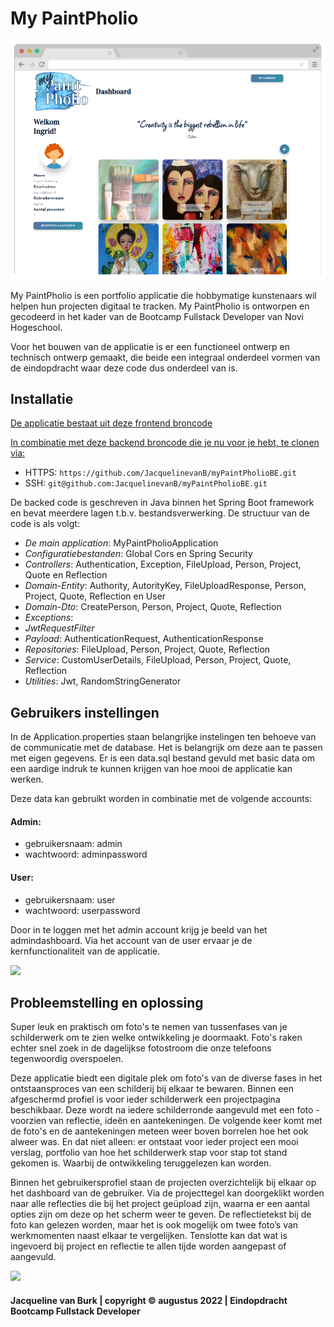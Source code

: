 ﻿# My PaintPholio 
![](uploads/mypaintpholio.png)  

My PaintPholio is een portfolio applicatie die hobbymatige kunstenaars wil helpen hun projecten digitaal te tracken.
My PaintPholio is ontworpen en gecodeerd in het kader van de Bootcamp Fullstack Developer van Novi Hogeschool.

Voor het bouwen van de applicatie is er een functioneel ontwerp en technisch ontwerp gemaakt, die beide een integraal 
onderdeel vormen van de eindopdracht waar deze code dus onderdeel van is. 

## Installatie
[De applicatie bestaat uit deze frontend broncode](https://github.com/JacquelinevanB/myPaintPholioFE)

[In combinatie met deze backend broncode die je nu voor je hebt, te clonen via:](https://github.com/JacquelinevanB/myPaintPholioBE)
- HTTPS: `https://github.com/JacquelinevanB/myPaintPholioBE.git`
- SSH: `git@github.com:JacquelinevanB/myPaintPholioBE.git`


De backed code is geschreven in Java binnen het Spring Boot framework en bevat meerdere lagen t.b.v. bestandsverwerking. 
De structuur van de code is als volgt:
- _De main application_: MyPaintPholioApplication
- _Configuratiebestanden_: Global Cors en Spring Security
- _Controllers_: Authentication, Exception, FileUpload, Person, Project, Quote en Reflection
- _Domain-Entity_: Authority, AutorityKey, FileUploadResponse, Person, Project, Quote, Reflection en User
- _Domain-Dto_: CreatePerson, Person, Project, Quote, Reflection
- _Exceptions_:
- _JwtRequestFilter_
- _Payload_: AuthenticationRequest, AuthenticationResponse
- _Repositories_: FileUpload, Person, Project, Quote, Reflection
- _Service_: CustomUserDetails, FileUpload, Person, Project, Quote, Reflection
- _Utilities_: Jwt, RandomStringGenerator

## Gebruikers instellingen
In de Application.properties staan belangrijke instelingen ten behoeve van de communicatie met de database. Het is 
belangrijk om deze aan te passen met eigen gegevens.
Er is een data.sql bestand gevuld met basic data om een aardige indruk te kunnen krijgen van hoe mooi de applicatie kan werken.

Deze data kan gebruikt worden in combinatie met de volgende accounts:

#### Admin:
- gebruikersnaam: admin
- wachtwoord: adminpassword

#### User:
- gebruikersnaam: user
- wachtwoord: userpassword

Door in te loggen met het admin account krijg je beeld van het admindashboard.
Via het account van de user ervaar je de kernfunctionaliteit van de applicatie. 

![](C:\Users\jacqu\Documents\Jacqueline\Novi\Fullstack\mypaintpholiosmall.png)

## Probleemstelling en oplossing
Super leuk en praktisch om foto's te nemen van tussenfases van je schilderwerk om te zien welke ontwikkeling je doormaakt. 
Foto's raken echter snel zoek in de dagelijkse fotostroom die onze telefoons tegenwoordig overspoelen. 

Deze applicatie biedt een digitale plek om foto's van de diverse fases in het ontstaansproces van een schilderij bij 
elkaar te bewaren. Binnen een afgeschermd profiel is voor ieder schilderwerk een projectpagina beschikbaar. Deze wordt 
na iedere schilderronde aangevuld met een foto - voorzien van reflectie, ideën en aantekeningen. De volgende keer komt 
met de foto's en de aantekeningen meteen weer boven borrelen hoe het ook alweer was. En dat niet alleen: 
er ontstaat voor ieder project een mooi verslag, portfolio van hoe het schilderwerk stap voor stap tot stand gekomen is. 
Waarbij de ontwikkeling teruggelezen kan worden. 

Binnen het gebruikersprofiel staan de projecten overzichtelijk bij elkaar op het dashboard van de gebruiker. Via de 
projecttegel kan doorgeklikt worden naar alle reflecties die bij het project geüpload zijn, waarna er een aantal opties 
zijn om deze op het scherm weer te geven. De reflectietekst bij de foto kan gelezen worden, maar het is ook mogelijk om 
twee foto’s van werkmomenten naast elkaar te vergelijken. Tenslotte kan dat wat is ingevoerd bij project en reflectie 
te allen tijde worden aangepast of aangevuld. 

![](C:\Users\jacqu\Documents\Jacqueline\Novi\Fullstack\Landingpage1.png) 

#### Jacqueline van Burk | copyright © augustus 2022 | Eindopdracht Bootcamp Fullstack Developer

